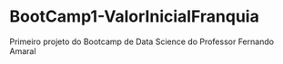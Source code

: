 # BootCamp1-ValorInicialFranquia
Primeiro projeto do Bootcamp de Data Science do Professor Fernando Amaral
